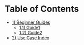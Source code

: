 # Table of Contents
- [1) Beginner Guides](./README.md)
  - [1.1) Guide1](./guide1.md)
  - [1.2) Guide2](./guide2.md)
- [2) Use Case Index](./toc_usecases.md)
